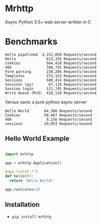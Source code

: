 # Mrhttp
Async Python 3.5+ web server written in C

# Benchmarks

```
Hello pipelined  4,152,858 Requests/second
Hello              613,335 Requests/second
Cookies            564,410 Requests/second
404                388,735 Requests/second
Form parsing       230,286 Requests/second
Templates          274,153 Requests/second
Sessions           589,414 Requests/second
Sessions (py)       67,119 Requests/second
Session login      121,745 Requests/second
Write Queue (MrQ)  428,110 Requests/second
```

Versus sanic a pure python async server

```
Hello World       64,366 Requests/second
Cookies           50,867 Requests/second
404                9,256 Requests/second
sessions          29,053 Requests/second
```

Hello World Example
-------------------

```python

import mrhttp

app = mrhttp.Application()

@app.route('/')
def hello(r):
  return 'Hello World!'

app.run(cores=2)

```

Installation
------------

-  ``pip install mrhttp``


